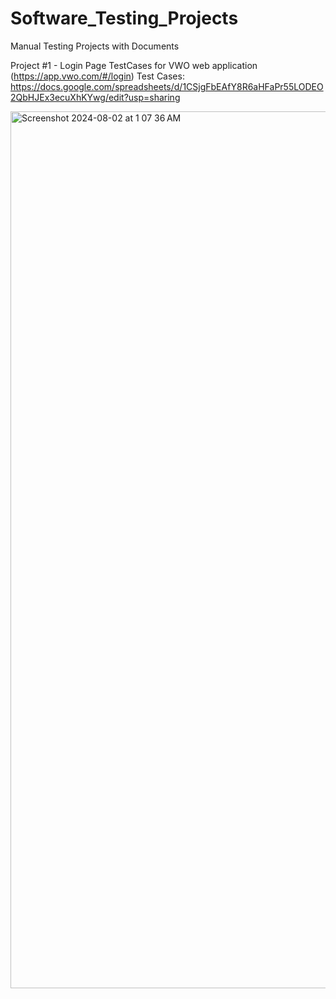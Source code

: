 # Software_Testing_Projects
Manual Testing Projects with Documents



Project #1 - Login Page TestCases for VWO web application (https://app.vwo.com/#/login)
Test Cases:
https://docs.google.com/spreadsheets/d/1CSjgFbEAfY8R6aHFaPr55LODEO2QbHJEx3ecuXhKYwg/edit?usp=sharing 

<img width="1403" alt="Screenshot 2024-08-02 at 1 07 36 AM" src="https://github.com/user-attachments/assets/d1e462e3-fdd5-410e-b480-e7c8ee37a33f">

